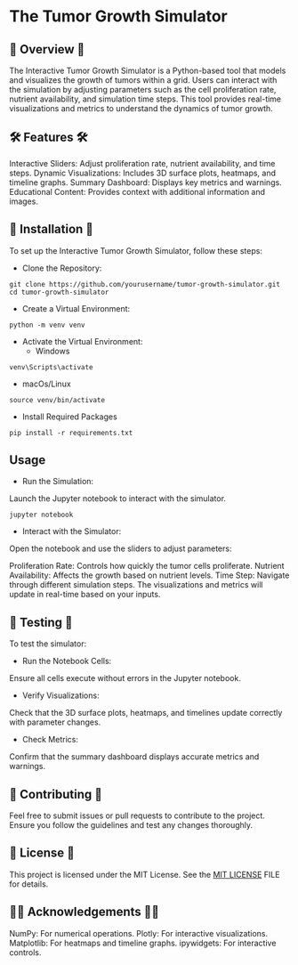 # The Tumor Growth Simulator
## 🌟 Overview 🌟
The Interactive Tumor Growth Simulator is a Python-based tool that models and visualizes the growth of tumors within a grid. Users can interact with the simulation by adjusting parameters such as the cell proliferation rate, nutrient availability, and simulation time steps. This tool provides real-time visualizations and metrics to understand the dynamics of tumor growth.

##  🛠️ Features  🛠️
Interactive Sliders: Adjust proliferation rate, nutrient availability, and time steps.
Dynamic Visualizations: Includes 3D surface plots, heatmaps, and timeline graphs.
Summary Dashboard: Displays key metrics and warnings.
Educational Content: Provides context with additional information and images.

## 🚀 Installation 🚀
To set up the Interactive Tumor Growth Simulator, follow these steps:
- Clone the Repository:
```
git clone https://github.com/yourusername/tumor-growth-simulator.git
cd tumor-growth-simulator
 ```
- Create a Virtual Environment:
```
python -m venv venv
```
- Activate the Virtual Environment:
  * Windows
```
venv\Scripts\activate
```
  * macOs/Linux
```
source venv/bin/activate
```
- Install Required Packages
```
pip install -r requirements.txt
```
## Usage
- Run the Simulation:

Launch the Jupyter notebook to interact with the simulator.
```
jupyter notebook
```
- Interact with the Simulator:

Open the notebook and use the sliders to adjust parameters:

Proliferation Rate: Controls how quickly the tumor cells proliferate.
Nutrient Availability: Affects the growth based on nutrient levels.
Time Step: Navigate through different simulation steps.
The visualizations and metrics will update in real-time based on your inputs.

## 🧪 Testing 🧪
To test the simulator:

- Run the Notebook Cells:

Ensure all cells execute without errors in the Jupyter notebook.

- Verify Visualizations:

Check that the 3D surface plots, heatmaps, and timelines update correctly with parameter changes.

- Check Metrics:

Confirm that the summary dashboard displays accurate metrics and warnings.

## 🤝 Contributing 🤝
Feel free to submit issues or pull requests to contribute to the project. Ensure you follow the guidelines and test any changes thoroughly.

## 📄 License 📄
This project is licensed under the MIT License. See the  [MIT LICENSE](https://github.com/Sushil2k4/Tumor-Growth-Simulator/blob/main/LICENSE) FILE for details.

## 🙏🏻 Acknowledgements 🙏🏻
NumPy: For numerical operations.
Plotly: For interactive visualizations.
Matplotlib: For heatmaps and timeline graphs.
ipywidgets: For interactive controls.
